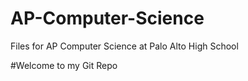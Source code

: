 AP-Computer-Science
===================

Files for AP Computer Science at Palo Alto High School

#Welcome to my Git Repo

